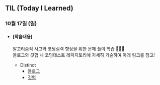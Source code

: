 ## TIL (Today I Learned)

### 10월 17일 (일)

- #### [학습내용]
  
  알고리즘적 사고와 코딩실력 향상을 위한 문제 풀이 학습 🧑🏻‍💻   
  블로그와 깃헙 내 코딩테스트 레파지토리에 자세히 기술하여 아래 링크를 참고!
  
  - Distinct
    - [블로그](https://green1229.tistory.com/183)
    - [깃헙](https://github.com/GREENOVER/CodingTest/tree/main/Set_Distinct)

